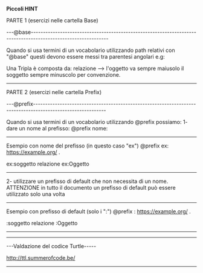 **Piccoli HINT**

PARTE 1 (esercizi nelle cartella Base)

---@base--------------------------------------------------------------------------------------------------------------

Quando si usa termini di un vocabolario utilizzando path relativi con "@base" questi devono essere messi tra parentesi angolari e.g: <termine>

Una Tripla è composta da:
<soggetto> relazione <Oggetto> --> l'oggetto va sempre maiusolo il soggetto sempre minuscolo per convenzione.

----------------------------------------------------------------------------------------------------------------------


PARTE 2 (esercizi nelle cartella Prefix)

---@prefix------------------------------------------------------------------------------------------------------------

Quando si usa termini di un vocabolario utilizzando @prefix possiamo:
1- dare un nome al prefisso: @prefix nome: <vocabolario>

******************************************
Esempio con nome del prefisso (in questo caso "ex")
@prefix ex: <https://example.org/> .

ex:soggetto relazione ex:Oggetto
******************************************

2- utilizzare un prefisso di default che non necessita di un nome. ATTENZIONE in tutto il documento un prefisso di default può essere utilizzato solo una volta

******************************************
Esempio con prefisso di default (solo i ":")
@prefix : <https://example.org/> .

:soggetto relazione :Oggetto
******************************************

----------------------------------------------------------------------------------------------------------------------


---Valdazione del codice Turtle-----

http://ttl.summerofcode.be/

------------------------------------
